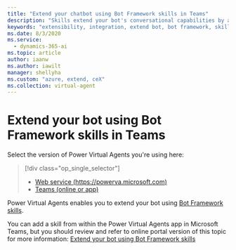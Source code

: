 ```yaml
---
title: "Extend your chatbot using Bot Framework skills in Teams"
description: "Skills extend your bot's conversational capabilities by automating a series of actions within a topic. Skills enable the bot to book an appointment, send a confirmation email, manage tasks, and more."
keywords: "extensibility, integration, extend bot, bot framework, skills, custom capabilities, PVA"
ms.date: 8/3/2020
ms.service:
  - dynamics-365-ai
ms.topic: article
author: iaanw
ms.author: iawilt
manager: shellyha
ms.custom: "azure, extend, ceX"
ms.collection: virtual-agent
---
```


# Extend your bot using Bot Framework skills in Teams

Select the version of Power Virtual Agents you're using here:

> [!div class="op_single_selector"]
> - [Web service (https://powerva.microsoft.com)](../configuration-add-skills.md)
> - [Teams (online or app)](configuration-add-skills-teams.md)

Power Virtual Agents enables you to extend your bot using [Bot Framework skills](/azure/bot-service/skills-conceptual?view=azure-bot-service-4.0).

You can add a skill from within the Power Virtual Agents app in Microsoft Teams, but you should review and refer to online portal version of this topic for more information: [Extend your bot using Bot Framework skills](../configuration-add-skills.md)

